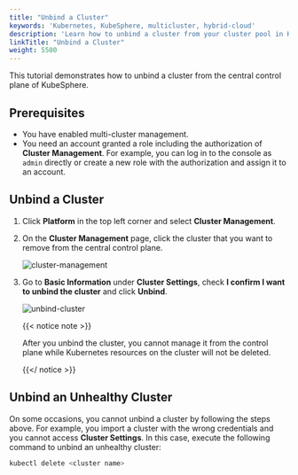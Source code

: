 ```yaml
---
title: "Unbind a Cluster"
keywords: 'Kubernetes, KubeSphere, multicluster, hybrid-cloud'
description: 'Learn how to unbind a cluster from your cluster pool in KubeSphere.'
linkTitle: "Unbind a Cluster"
weight: 5500
---
```


This tutorial demonstrates how to unbind a cluster from the central control plane of KubeSphere.

## Prerequisites

- You have enabled multi-cluster management.
- You need an account granted a role including the authorization of **Cluster Management**. For example, you can log in to the console as `admin` directly or create a new role with the authorization and assign it to an account.

## Unbind a Cluster

1. Click **Platform** in the top left corner and select **Cluster Management**.

2. On the **Cluster Management** page, click the cluster that you want to remove from the central control plane.

   ![cluster-management](/images/docs/multicluster-management/unbind-a-cluster/cluster-management.png)

3. Go to **Basic Information** under **Cluster Settings**, check **I confirm I want to unbind the cluster** and click **Unbind**.

   ![unbind-cluster](/images/docs/multicluster-management/unbind-a-cluster/unbind-cluster.png)

   {{< notice note >}}

   After you unbind the cluster, you cannot manage it from the control plane while Kubernetes resources on the cluster will not be deleted.

   {{</ notice >}} 

## Unbind an Unhealthy Cluster

On some occasions, you cannot unbind a cluster by following the steps above. For example, you import a cluster with the wrong credentials and you cannot access **Cluster Settings**. In this case, execute the following command to unbind an unhealthy cluster:

```bash
kubectl delete <cluster name>
```


